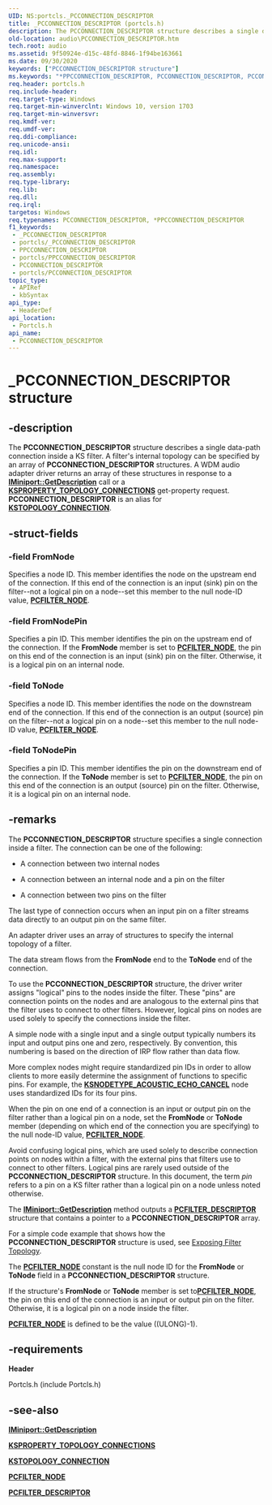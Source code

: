 ```yaml
---
UID: NS:portcls._PCCONNECTION_DESCRIPTOR
title: _PCCONNECTION_DESCRIPTOR (portcls.h)
description: The PCCONNECTION_DESCRIPTOR structure describes a single data-path connection inside a KS filter. 
old-location: audio\PCCONNECTION_DESCRIPTOR.htm
tech.root: audio
ms.assetid: 9f50924e-d15c-48fd-8846-1f94be163661
ms.date: 09/30/2020
keywords: ["PCCONNECTION_DESCRIPTOR structure"]
ms.keywords: "*PPCCONNECTION_DESCRIPTOR, PCCONNECTION_DESCRIPTOR, PCCONNECTION_DESCRIPTOR structure [Audio Devices], PPCCONNECTION_DESCRIPTOR, PPCCONNECTION_DESCRIPTOR structure pointer [Audio Devices], _PCCONNECTION_DESCRIPTOR, audio.PCCONNECTION_DESCRIPTOR, portcls/PCCONNECTION_DESCRIPTOR, portcls/PPCCONNECTION_DESCRIPTOR"
req.header: portcls.h
req.include-header: 
req.target-type: Windows
req.target-min-winverclnt: Windows 10, version 1703
req.target-min-winversvr: 
req.kmdf-ver: 
req.umdf-ver: 
req.ddi-compliance: 
req.unicode-ansi: 
req.idl: 
req.max-support: 
req.namespace: 
req.assembly: 
req.type-library: 
req.lib: 
req.dll: 
req.irql: 
targetos: Windows
req.typenames: PCCONNECTION_DESCRIPTOR, *PPCCONNECTION_DESCRIPTOR
f1_keywords:
 - _PCCONNECTION_DESCRIPTOR
 - portcls/_PCCONNECTION_DESCRIPTOR
 - PPCCONNECTION_DESCRIPTOR
 - portcls/PPCCONNECTION_DESCRIPTOR
 - PCCONNECTION_DESCRIPTOR
 - portcls/PCCONNECTION_DESCRIPTOR
topic_type:
 - APIRef
 - kbSyntax
api_type:
 - HeaderDef
api_location:
 - Portcls.h
api_name:
 - PCCONNECTION_DESCRIPTOR
---
```


# _PCCONNECTION_DESCRIPTOR structure

## -description

The **PCCONNECTION_DESCRIPTOR** structure describes a single data-path connection inside a KS filter. A filter's internal topology can be specified by an array of **PCCONNECTION_DESCRIPTOR** structures. A WDM audio adapter driver returns an array of these structures in response to a [**IMiniport::GetDescription**](/windows-hardware/drivers/ddi/portcls/nf-portcls-iminiport-getdescription) call or a [**KSPROPERTY_TOPOLOGY_CONNECTIONS**](/windows-hardware/drivers/stream/ksproperty-topology-connections) get-property request. **PCCONNECTION_DESCRIPTOR** is an alias for [**KSTOPOLOGY_CONNECTION**](/windows-hardware/drivers/ddi/ks/ns-ks-kstopology_connection).

## -struct-fields

### -field FromNode

Specifies a node ID. This member identifies the node on the upstream end of the connection. If this end of the connection is an input (sink) pin on the filter--not a logical pin on a node--set this member to the null node-ID value, [**PCFILTER_NODE**](https://msdn.microsoft.com/library/ff537695(v=vs.85)).

### -field FromNodePin
  
Specifies a pin ID. This member identifies the pin on the upstream end of the connection. If the **FromNode** member is set to [**PCFILTER_NODE**](https://msdn.microsoft.com/library/ff537695(v=vs.85)), the pin on this end of the connection is an input (sink) pin on the filter. Otherwise, it is a logical pin on an internal node.

### -field ToNode
  
Specifies a node ID. This member identifies the node on the downstream end of the connection. If this end of the connection is an output (source) pin on the filter--not a logical pin on a node--set this member to the null node-ID value, [**PCFILTER_NODE**](https://msdn.microsoft.com/library/ff537695(v=vs.85)).

### -field ToNodePin
  
Specifies a pin ID. This member identifies the pin on the downstream end of the connection. If the **ToNode** member is set to [**PCFILTER_NODE**](https://msdn.microsoft.com/library/ff537695(v=vs.85)), the pin on this end of the connection is an output (source) pin on the filter. Otherwise, it is a logical pin on an internal node.

## -remarks

The **PCCONNECTION_DESCRIPTOR** structure specifies a single connection inside a filter. The connection can be one of the following:

* A connection between two internal nodes

* A connection between an internal node and a pin on the filter

* A connection between two pins on the filter

The last type of connection occurs when an input pin on a filter streams data directly to an output pin on the same filter.

An adapter driver uses an array of structures to specify the internal topology of a filter.

The data stream flows from the **FromNode** end to the **ToNode** end of the connection.

To use the **PCCONNECTION_DESCRIPTOR** structure, the driver writer assigns "logical" pins to the nodes inside the filter. These "pins" are connection points on the nodes and are analogous to the external pins that the filter uses to connect to other filters. However, logical pins on nodes are used solely to specify the connections inside the filter.

A simple node with a single input and a single output typically numbers its input and output pins one and zero, respectively. By convention, this numbering is based on the direction of IRP flow rather than data flow.

More complex nodes might require standardized pin IDs in order to allow clients to more easily determine the assignment of functions to specific pins. For example, the [**KSNODETYPE_ACOUSTIC_ECHO_CANCEL**](https://msdn.microsoft.com/library/ff537150(v=vs.85)) node uses standardized IDs for its four pins.

When the pin on one end of a connection is an input or output pin on the filter rather than a logical pin on a node, set the **FromNode** or **ToNode** member (depending on which end of the connection you are specifying) to the null node-ID value, [**PCFILTER_NODE**](https://msdn.microsoft.com/library/ff537695(v=vs.85)).

Avoid confusing logical pins, which are used solely to describe connection points on nodes within a filter, with the external pins that filters use to connect to other filters. Logical pins are rarely used outside of the **PCCONNECTION_DESCRIPTOR** structure. In this document, the term _pin_ refers to a pin on a KS filter rather than a logical pin on a node unless noted otherwise.

The [**IMiniport::GetDescription**](/drivers/ddi/portcls/nf-portcls-iminiport-getdescription) method outputs a [**PCFILTER_DESCRIPTOR**](https://msdn.microsoft.com/library/ff537694(v=vs.85)) structure that contains a pointer to a **PCCONNECTION_DESCRIPTOR** array.

For a simple code example that shows how the **PCCONNECTION_DESCRIPTOR** structure is used, see [Exposing Filter Topology](https://msdn.microsoft.com/library/ff536378(v=vs.85)).

The [**PCFILTER_NODE**](https://msdn.microsoft.com/library/ff537695(v=vs.85)) constant is the null node ID for the **FromNode** or **ToNode** field in a **PCCONNECTION_DESCRIPTOR** structure.

If the structure's **FromNode** or **ToNode** member is set to[**PCFILTER_NODE**](https://msdn.microsoft.com/library/ff537695(v=vs.85)), the pin on this end of the connection is an input or output pin on the filter. Otherwise, it is a logical pin on a node inside the filter.

[**PCFILTER_NODE**](https://msdn.microsoft.com/library/ff537695(v=vs.85)) is defined to be the value ((ULONG)-1).

## -requirements

**Header**

Portcls.h (include Portcls.h)

## -see-also

[**IMiniport::GetDescription**](https://msdn.microsoft.com/library/ff536765(v=vs.85))

[**KSPROPERTY_TOPOLOGY_CONNECTIONS**](https://msdn.microsoft.com/library/ff565802(v=vs.85))

[**KSTOPOLOGY_CONNECTION**](https://msdn.microsoft.com/library/ff567148(v=vs.85))

[**PCFILTER_NODE**](https://msdn.microsoft.com/library/ff537695(v=vs.85))

[**PCFILTER_DESCRIPTOR**](https://msdn.microsoft.com/library/ff537694(v=vs.85))
